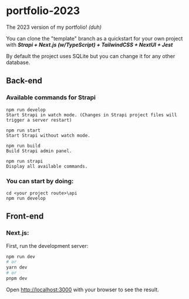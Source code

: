 # portfolio-2023

The 2023 version of my portfolio! _(duh)_

You can clone the "template" branch as a quickstart for your own project with **_Strapi + Next.js (w/TypeScript) + TailwindCSS + NextUI + Jest_**

By default the project uses SQLite but you can change it for any other database.

## Back-end

### Available commands for Strapi

```
npm run develop
Start Strapi in watch mode. (Changes in Strapi project files will trigger a server restart)

npm run start
Start Strapi without watch mode.

npm run build
Build Strapi admin panel.

npm run strapi
Display all available commands.
```

### You can start by doing:

```
cd <your project route>\api
npm run develop
```

## Front-end

### Next.js:

First, run the development server:

```bash
npm run dev
# or
yarn dev
# or
pnpm dev
```

Open [http://localhost:3000](http://localhost:3000) with your browser to see the result.
